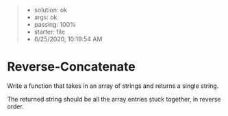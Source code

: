 <!-- BEGIN REPORT -->
> - solution: ok 
> - args: ok 
> - passing: 100% 
> - starter: file 
> - 6/25/2020, 10:19:54 AM
<!-- END REPORT -->

# Reverse-Concatenate

Write a function that takes in an array of strings and returns a single string.

The returned string should be all the array entries stuck together, in reverse order.

